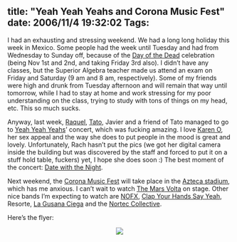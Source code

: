 title: "Yeah Yeah Yeahs and Corona Music Fest"
date: 2006/11/4 19:32:02
Tags:
---
I had an exhausting and stressing weekend. We had a long long holiday this week in Mexico. Some people had the week until Tuesday and had from Wednesday to Sunday off, because of the <a target="_blank" href="http://en.wikipedia.org/wiki/Day_of_the_Dead">Day of the Dead</a> celebration (being Nov 1st and 2nd, and taking Friday 3rd also). I didn&#8217;t have any classes, but the Superior Algebra teacher made us attend an exam on Friday and Saturday (9 am and 8 am, respectively). Some of my friends were high and drunk from Tuesday afternoon and will remain that way until tomorrow, while I had to stay at home and work stressing for my poor understanding on the class, trying to study with tons of things on my head, etc. This so much sucks.

Anyway, last week, <a target="_blank" href="http://raquelhernandez.net/">Raquel</a>, <a target="_blank" href="http://www.tacvbo.net/">Tato</a>, Javier and a friend of Tato managed to go to <a target="_blank" href="http://en.wikipedia.org/wiki/Yeah_Yeah_Yeahs">Yeah Yeah Yeahs</a>&#8217; concert, which was fucking amazing. I love <a target="_blank" href="http://en.wikipedia.org/wiki/Karen_O">Karen O</a>, her sex appeal and the way she does to put people in the mood is great and lovely. Unfortunately, Rach hasn&#8217;t put the pics (we got her digital camera inside the building but was discovered by the staff and forced to put it on a stuff hold table, fuckers) yet, I hope she does soon :) The best moment of the concert: <a target="_blank" href="http://en.wikipedia.org/wiki/Date_with_the_Night">Date with the Night</a>.

Next weekend, the <a target="_blank" href="http://www.coronamusicfest.com">Corona Music Fest</a> will take place in the <a target="_blank" href="http://en.wikipedia.org/wiki/Estadio_Azteca">Azteca stadium</a>, which has me anxious. I can&#8217;t wait to watch <a target="_blank" href="http://en.wikipedia.org/wiki/The_Mars_Volta">The Mars Volta</a> on stage. Other nice bands I&#8217;m expecting to watch are <a target="_blank" href="http://en.wikipedia.org/wiki/NOFX">NOFX</a>, <a target="_blank" href="http://en.wikipedia.org/wiki/Clap_Your_Hands_Say_Yeah">Clap Your Hands Say Yeah</a>, Resorte, <a target="_blank" href="http://en.wikipedia.org/wiki/La_Gusana_Ciega">La Gusana Ciega</a> and the <a target="_blank" href="http://en.wikipedia.org/wiki/Nortec_Collective">Nortec Collective</a>.

Here&#8217;s the flyer:

<p align="center"><a target="_blank" href="http://www.coronamusicfest.com"><img src="http://raquelhernandez.net/blog/wp-content/uploads/2006/11/cmf06principreview.gif"/></a> </p>
